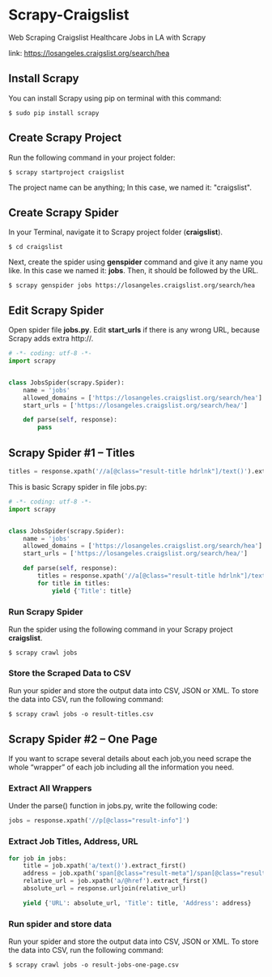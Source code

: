 # Scrapy-Craigslist
Web Scraping Craigslist Healthcare Jobs in LA with Scrapy

link: https://losangeles.craigslist.org/search/hea

## Install Scrapy

You can install Scrapy using pip on terminal with this command:
```shell
$ sudo pip install scrapy
```

## Create Scrapy Project
Run the following command in your project folder:
```shell
$ scrapy startproject craigslist
```
The project name can be anything; In this case, we named it: "craigslist".

## Create Scrapy Spider
In your Terminal, navigate it to Scrapy project folder (**craigslist**).
```shell
$ cd craigslist
```
Next, create the spider using **genspider** command and give it any name you like. In this case we named it: **jobs**. Then, it should be followed by the URL.
 ```shell
$ scrapy genspider jobs https://losangeles.craigslist.org/search/hea
```

## Edit Scrapy Spider
Open spider file **jobs.py**. Edit **start_urls** if there is any wrong URL, because Scrapy adds extra http://.
```python
# -*- coding: utf-8 -*-
import scrapy


class JobsSpider(scrapy.Spider):
    name = 'jobs'
    allowed_domains = ['https://losangeles.craigslist.org/search/hea']
    start_urls = ['https://losangeles.craigslist.org/search/hea/']

    def parse(self, response):
        pass

```

## Scrapy Spider #1 – Titles
```python
titles = response.xpath('//a[@class="result-title hdrlnk"]/text()').extract()
```
This is basic Scrapy spider in file jobs.py:
```python
# -*- coding: utf-8 -*-
import scrapy


class JobsSpider(scrapy.Spider):
    name = 'jobs'
    allowed_domains = ['https://losangeles.craigslist.org/search/hea']
    start_urls = ['https://losangeles.craigslist.org/search/hea/']

    def parse(self, response):
        titles = response.xpath('//a[@class="result-title hdrlnk"]/text()').extract()
        for title in titles:
            yield {'Title': title}
```
          
### Run Scrapy Spider
Run the spider using the following command in your Scrapy project **craigslist**.
```shell
$ scrapy crawl jobs
```

### Store the Scraped Data to CSV
Run your spider and store the output data into CSV, JSON or XML. To store the data into CSV, run the following command:
```shell
$ scrapy crawl jobs -o result-titles.csv
```

## Scrapy Spider #2 – One Page
If you want to scrape several details about each job,you need scrape the whole “wrapper” of each job including all the information you need.

### Extract All Wrappers
Under the parse() function in jobs.py, write the following code:
```python
jobs = response.xpath('//p[@class="result-info"]')
```

### Extract Job Titles, Address, URL
```python
for job in jobs:
    title = job.xpath('a/text()').extract_first()
    address = job.xpath('span[@class="result-meta"]/span[@class="result-hood"]/text()').extract_first("")[2:-1]
    relative_url = job.xpath('a/@href').extract_first()
    absolute_url = response.urljoin(relative_url)

    yield {'URL': absolute_url, 'Title': title, 'Address': address}
```

### Run spider and store data
Run your spider and store the output data into CSV, JSON or XML. To store the data into CSV, run the following command:
```shell
$ scrapy crawl jobs -o result-jobs-one-page.csv